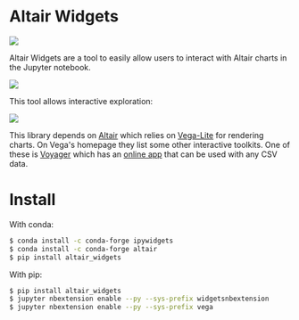 # Altair Widgets

![](https://api.travis-ci.org/altair-viz/altair_widgets.svg?branch=master)

Altair Widgets are a tool to easily allow users to interact with Altair charts in the
Jupyter notebook.

![](examples/iris-basic.gif)

This tool allows interactive exploration:

![](examples/iris-stdev.gif)

This library depends on [Altair] which relies on [Vega-Lite] for rendering
charts.  On Vega's homepage they list some other interactive toolkits.  One of
these is [Voyager] which has an [online app] that can be used with any CSV
data.

# Install

With conda:

``` bash
$ conda install -c conda-forge ipywidgets
$ conda install -c conda-forge altair
$ pip install altair_widgets
```

With pip:

``` bash
$ pip install altair_widgets
$ jupyter nbextension enable --py --sys-prefix widgetsnbextension
$ jupyter nbextension enable --py --sys-prefix vega
```


[Altair]:https://altair-viz.github.io
[vega-lite]:https://vega.github.io
[modrian-rest-ui]:https://github.com/jazzido/mondrian-rest-ui
[Voyager]:https://github.com/vega/voyager
[online app]:https://uwdata.github.io/voyager2/
